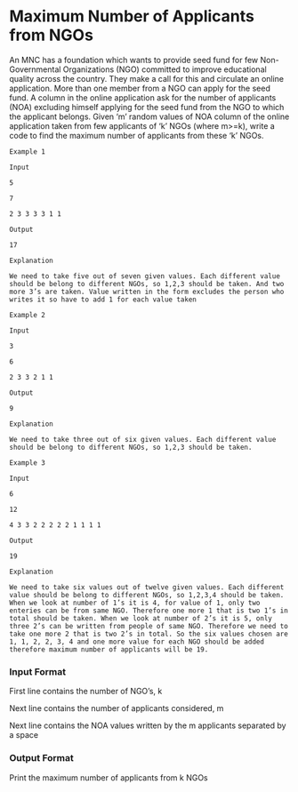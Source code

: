 # Maximum Number of Applicants from NGOs
An MNC has a foundation which wants to provide seed fund for few Non-Governmental Organizations (NGO) committed to improve educational quality across the country. They make a call for this and circulate an online application. More than one member from a NGO can apply for the seed fund. A column in the online application ask for the number of applicants (NOA) excluding himself applying for the seed fund from the NGO to which the applicant belongs. Given ‘m’ random values of NOA column of the online application taken from few applicants of ‘k’ NGOs (where m>=k), write a code to find the maximum number of applicants from these ‘k’ NGOs.
```
Example 1

Input

5

7

2 3 3 3 3 1 1

Output

17

Explanation

We need to take five out of seven given values. Each different value should be belong to different NGOs, so 1,2,3 should be taken. And two more 3’s are taken. Value written in the form excludes the person who writes it so have to add 1 for each value taken

Example 2

Input

3

6

2 3 3 2 1 1

Output

9

Explanation

We need to take three out of six given values. Each different value should be belong to different NGOs, so 1,2,3 should be taken.

Example 3

Input

6

12

4 3 3 2 2 2 2 2 1 1 1 1

Output

19

Explanation

We need to take six values out of twelve given values. Each different value should be belong to different NGOs, so 1,2,3,4 should be taken. When we look at number of 1’s it is 4, for value of 1, only two enteries can be from same NGO. Therefore one more 1 that is two 1’s in total should be taken. When we look at number of 2’s it is 5, only three 2’s can be written from people of same NGO. Therefore we need to take one more 2 that is two 2’s in total. So the six values chosen are 1, 1, 2, 2, 3, 4 and one more value for each NGO should be added therefore maximum number of applicants will be 19.
```
### Input Format

First line contains the number of NGO’s, k

Next line contains the number of applicants considered, m

Next line contains the NOA values written by the m applicants separated by a space

### Output Format

Print the maximum number of applicants from k NGOs
